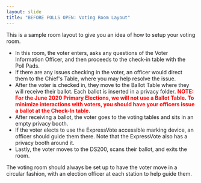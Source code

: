 ```yaml
---
layout: slide
title: "BEFORE POLLS OPEN: Voting Room Layout"
---
```


This is a sample room layout to give you an idea of how to setup your voting room.

-   In this room, the voter enters, asks any questions of the Voter Information Officer, and then proceeds to the check-in table with the Poll Pads.
-   If there are any issues checking in the voter, an officer would direct them to the Chief's Table, where you may help resolve the issue.
-   After the voter is checked in, they move to the Ballot Table where they will receive their ballot. Each ballot is inserted in a privacy folder.
    **<span style="color:red;">NOTE: For the June 2020 Primary Elections, we will not use a Ballot Table. To minimize interactions with voters, you should have your officers issue a ballot at the Check-In table.</span>**
-   After receiving a ballot, the voter goes to the voting tables and sits in an empty privacy booth.
-   If the voter elects to use the ExpressVote accessible marking device, an officer should guide them there. Note that the ExpressVote also has a privacy booth around it.
-   Lastly, the voter moves to the DS200, scans their ballot, and exits the room.

The voting room should always be set up to have the voter move in a circular fashion, with an election officer at each station to help guide them.